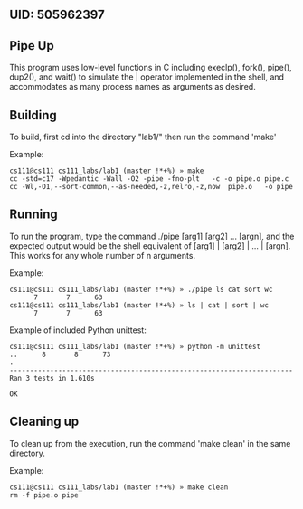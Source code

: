 ## UID: 505962397

## Pipe Up

This program uses low-level functions in C including execlp(), fork(), pipe(), dup2(), and wait() to simulate the | operator implemented in the shell, and accommodates as many process names as arguments as desired.

## Building

To build, first cd into the directory "lab1/" then run the command 'make'

Example:
```
cs111@cs111 cs111_labs/lab1 (master !*+%) » make
cc -std=c17 -Wpedantic -Wall -O2 -pipe -fno-plt   -c -o pipe.o pipe.c
cc -Wl,-O1,--sort-common,--as-needed,-z,relro,-z,now  pipe.o   -o pipe
```

## Running

To run the program, type the command ./pipe [arg1] [arg2] ... [argn], and the expected output would be the shell equivalent of [arg1] | [arg2] | ... | [argn]. This works for any whole number of n arguments.

Example: 
```
cs111@cs111 cs111_labs/lab1 (master !*+%) » ./pipe ls cat sort wc
      7       7      63
cs111@cs111 cs111_labs/lab1 (master !*+%) » ls | cat | sort | wc 
      7       7      63
```

Example of included Python unittest:
```
cs111@cs111 cs111_labs/lab1 (master !*+%) » python -m unittest
..      8       8      73
.
----------------------------------------------------------------------
Ran 3 tests in 1.610s

OK
```

## Cleaning up

To clean up from the execution, run the command 'make clean' in the same directory.

Example:
```
cs111@cs111 cs111_labs/lab1 (master !*+%) » make clean
rm -f pipe.o pipe
```
